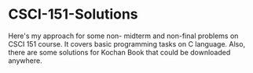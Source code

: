 # CSCI-151-Solutions
Here's my approach for some non- midterm and non-final problems on CSCI 151 course. It covers basic programming tasks on C language.
Also, there are some solutions for Kochan Book that could be downloaded anywhere. 
